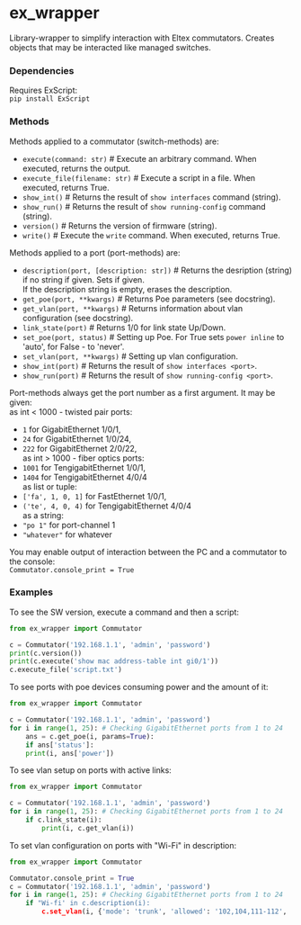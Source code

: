 # ex_wrapper
Library-wrapper to simplify interaction with Eltex commutators. Creates objects that may be interacted like managed switches.

### Dependencies 
Requires ExScript:  
`pip install ExScript`

### Methods
Methods applied to a commutator (switch-methods) are:  
- `execute(command: str)` # Execute an arbitrary command. When executed, returns the output.  
- `execute_file(filename: str)` # Execute a script in a file. When executed, returns True.  
- `show_int()` # Returns the result of `show interfaces` command (string).  
- `show_run()` # Returns the result of `show running-config` command (string).  
- `version()` # Returns the version of firmware (string).  
- `write()` # Execute the `write` command. When executed, returns True.  

Methods applied to a port (port-methods) are:  
- `description(port, [description: str])` # Returns the desription (string) if no string if given. Sets if given.  
If the description string is empty, erases the description.
- `get_poe(port, **kwargs)` # Returns Poe parameters (see docstring).  
- `get_vlan(port, **kwargs)` # Returns information about vlan configuration (see docstring).  
- `link_state(port)` # Returns 1/0 for link state Up/Down.  
- `set_poe(port, status)` # Setting up Poe. For True sets `power inline` to 'auto', for False - to 'never'.  
- `set_vlan(port, **kwargs)` # Setting up vlan configuration.  
- `show_int(port)` # Returns the result of `show interfaces <port>`.  
- `show_run(port)` # Returns the result of `show running-config <port>`.  

Port-methods always get the port number as a first argument. It may be given:  
as int < 1000 - twisted pair ports:  
- `1` for GigabitEthernet 1/0/1,  
- `24` for GigabitEthernet 1/0/24,  
- `222` for GigabitEthernet 2/0/22,  
as int > 1000 - fiber optics ports:  
- `1001` for TengigabitEthernet 1/0/1,  
- `1404` for TengigabitEthernet 4/0/4  
as list or tuple:  
- `['fa', 1, 0, 1]` for FastEthernet 1/0/1,  
- `('te', 4, 0, 4)` for TengigabitEthernet 4/0/4  
as a string:  
- `"po 1"` for port-channel 1  
- `"whatever"` for whatever  

You may enable output of interaction between the PC and a commutator to the console:  
`Commutator.console_print = True`

### Examples

To see the SW version, execute a command and then a script:  
```py
from ex_wrapper import Commutator

c = Commutator('192.168.1.1', 'admin', 'password')
print(c.version())
print(c.execute('show mac address-table int gi0/1'))
c.execute_file('script.txt')
```

To see ports with poe devices consuming power and the amount of it:   
```py
from ex_wrapper import Commutator

c = Commutator('192.168.1.1', 'admin', 'password')
for i in range(1, 25): # Checking GigabitEthernet ports from 1 to 24
	ans = c.get_poe(i, params=True):
	if ans['status']:
	print(i, ans['power'])
```

To see vlan setup on ports with active links:  
```py
from ex_wrapper import Commutator

c = Commutator('192.168.1.1', 'admin', 'password')
for i in range(1, 25): # Checking GigabitEthernet ports from 1 to 24
	if c.link_state(i):
		print(i, c.get_vlan(i))

```

To set vlan configuration on ports with "Wi-Fi" in description:  
```py
from ex_wrapper import Commutator

Commutator.console_print = True
c = Commutator('192.168.1.1', 'admin', 'password')
for i in range(1, 25): # Checking GigabitEthernet ports from 1 to 24
	if "Wi-fi' in c.description(i):
		c.set_vlan(i, {'mode': 'trunk', 'allowed': '102,104,111-112', 'native': 110})
```
